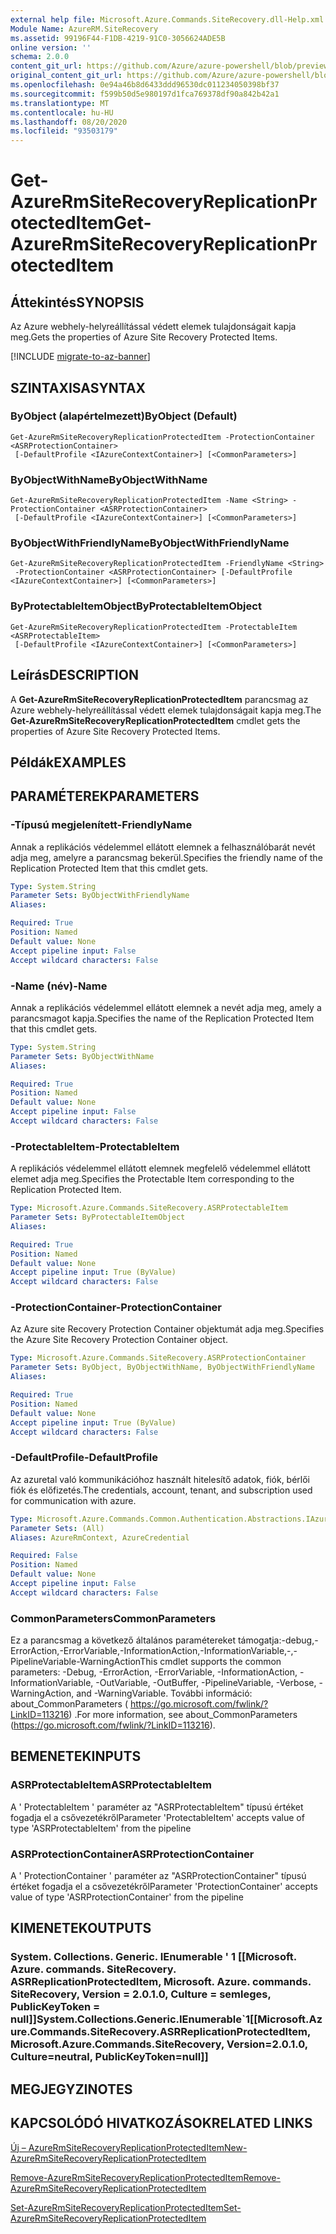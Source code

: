 ```yaml
---
external help file: Microsoft.Azure.Commands.SiteRecovery.dll-Help.xml
Module Name: AzureRM.SiteRecovery
ms.assetid: 99196F44-F1DB-4219-91C0-3056624ADE5B
online version: ''
schema: 2.0.0
content_git_url: https://github.com/Azure/azure-powershell/blob/preview/src/ResourceManager/SiteRecovery/Commands.SiteRecovery/help/Get-AzureRmSiteRecoveryReplicationProtectedItem.md
original_content_git_url: https://github.com/Azure/azure-powershell/blob/preview/src/ResourceManager/SiteRecovery/Commands.SiteRecovery/help/Get-AzureRmSiteRecoveryReplicationProtectedItem.md
ms.openlocfilehash: 0e94a46b8d6433ddd96530dc011234050398bf37
ms.sourcegitcommit: f599b50d5e980197d1fca769378df90a842b42a1
ms.translationtype: MT
ms.contentlocale: hu-HU
ms.lasthandoff: 08/20/2020
ms.locfileid: "93503179"
---
```

# <span data-ttu-id="9a68f-101">Get-AzureRmSiteRecoveryReplicationProtectedItem</span><span class="sxs-lookup"><span data-stu-id="9a68f-101">Get-AzureRmSiteRecoveryReplicationProtectedItem</span></span>

## <span data-ttu-id="9a68f-102">Áttekintés</span><span class="sxs-lookup"><span data-stu-id="9a68f-102">SYNOPSIS</span></span>
<span data-ttu-id="9a68f-103">Az Azure webhely-helyreállítással védett elemek tulajdonságait kapja meg.</span><span class="sxs-lookup"><span data-stu-id="9a68f-103">Gets the properties of Azure Site Recovery Protected Items.</span></span>

[!INCLUDE [migrate-to-az-banner](../../includes/migrate-to-az-banner.md)]

## <span data-ttu-id="9a68f-104">SZINTAXISA</span><span class="sxs-lookup"><span data-stu-id="9a68f-104">SYNTAX</span></span>

### <span data-ttu-id="9a68f-105">ByObject (alapértelmezett)</span><span class="sxs-lookup"><span data-stu-id="9a68f-105">ByObject (Default)</span></span>
```
Get-AzureRmSiteRecoveryReplicationProtectedItem -ProtectionContainer <ASRProtectionContainer>
 [-DefaultProfile <IAzureContextContainer>] [<CommonParameters>]
```

### <span data-ttu-id="9a68f-106">ByObjectWithName</span><span class="sxs-lookup"><span data-stu-id="9a68f-106">ByObjectWithName</span></span>
```
Get-AzureRmSiteRecoveryReplicationProtectedItem -Name <String> -ProtectionContainer <ASRProtectionContainer>
 [-DefaultProfile <IAzureContextContainer>] [<CommonParameters>]
```

### <span data-ttu-id="9a68f-107">ByObjectWithFriendlyName</span><span class="sxs-lookup"><span data-stu-id="9a68f-107">ByObjectWithFriendlyName</span></span>
```
Get-AzureRmSiteRecoveryReplicationProtectedItem -FriendlyName <String>
 -ProtectionContainer <ASRProtectionContainer> [-DefaultProfile <IAzureContextContainer>] [<CommonParameters>]
```

### <span data-ttu-id="9a68f-108">ByProtectableItemObject</span><span class="sxs-lookup"><span data-stu-id="9a68f-108">ByProtectableItemObject</span></span>
```
Get-AzureRmSiteRecoveryReplicationProtectedItem -ProtectableItem <ASRProtectableItem>
 [-DefaultProfile <IAzureContextContainer>] [<CommonParameters>]
```

## <span data-ttu-id="9a68f-109">Leírás</span><span class="sxs-lookup"><span data-stu-id="9a68f-109">DESCRIPTION</span></span>
<span data-ttu-id="9a68f-110">A **Get-AzureRmSiteRecoveryReplicationProtectedItem** parancsmag az Azure webhely-helyreállítással védett elemek tulajdonságait kapja meg.</span><span class="sxs-lookup"><span data-stu-id="9a68f-110">The **Get-AzureRmSiteRecoveryReplicationProtectedItem** cmdlet gets the properties of Azure Site Recovery Protected Items.</span></span>

## <span data-ttu-id="9a68f-111">Példák</span><span class="sxs-lookup"><span data-stu-id="9a68f-111">EXAMPLES</span></span>

## <span data-ttu-id="9a68f-112">PARAMÉTEREK</span><span class="sxs-lookup"><span data-stu-id="9a68f-112">PARAMETERS</span></span>

### <span data-ttu-id="9a68f-113">-Típusú megjelenített</span><span class="sxs-lookup"><span data-stu-id="9a68f-113">-FriendlyName</span></span>
<span data-ttu-id="9a68f-114">Annak a replikációs védelemmel ellátott elemnek a felhasználóbarát nevét adja meg, amelyre a parancsmag bekerül.</span><span class="sxs-lookup"><span data-stu-id="9a68f-114">Specifies the friendly name of the Replication Protected Item that this cmdlet gets.</span></span>

```yaml
Type: System.String
Parameter Sets: ByObjectWithFriendlyName
Aliases: 

Required: True
Position: Named
Default value: None
Accept pipeline input: False
Accept wildcard characters: False
```

### <span data-ttu-id="9a68f-115">-Name (név)</span><span class="sxs-lookup"><span data-stu-id="9a68f-115">-Name</span></span>
<span data-ttu-id="9a68f-116">Annak a replikációs védelemmel ellátott elemnek a nevét adja meg, amely a parancsmagot kapja.</span><span class="sxs-lookup"><span data-stu-id="9a68f-116">Specifies the name of the Replication Protected Item that this cmdlet gets.</span></span>

```yaml
Type: System.String
Parameter Sets: ByObjectWithName
Aliases: 

Required: True
Position: Named
Default value: None
Accept pipeline input: False
Accept wildcard characters: False
```

### <span data-ttu-id="9a68f-117">-ProtectableItem</span><span class="sxs-lookup"><span data-stu-id="9a68f-117">-ProtectableItem</span></span>
<span data-ttu-id="9a68f-118">A replikációs védelemmel ellátott elemnek megfelelő védelemmel ellátott elemet adja meg.</span><span class="sxs-lookup"><span data-stu-id="9a68f-118">Specifies the Protectable Item corresponding to the Replication Protected Item.</span></span>

```yaml
Type: Microsoft.Azure.Commands.SiteRecovery.ASRProtectableItem
Parameter Sets: ByProtectableItemObject
Aliases: 

Required: True
Position: Named
Default value: None
Accept pipeline input: True (ByValue)
Accept wildcard characters: False
```

### <span data-ttu-id="9a68f-119">-ProtectionContainer</span><span class="sxs-lookup"><span data-stu-id="9a68f-119">-ProtectionContainer</span></span>
<span data-ttu-id="9a68f-120">Az Azure site Recovery Protection Container objektumát adja meg.</span><span class="sxs-lookup"><span data-stu-id="9a68f-120">Specifies the Azure Site Recovery Protection Container object.</span></span>

```yaml
Type: Microsoft.Azure.Commands.SiteRecovery.ASRProtectionContainer
Parameter Sets: ByObject, ByObjectWithName, ByObjectWithFriendlyName
Aliases: 

Required: True
Position: Named
Default value: None
Accept pipeline input: True (ByValue)
Accept wildcard characters: False
```

### <span data-ttu-id="9a68f-121">-DefaultProfile</span><span class="sxs-lookup"><span data-stu-id="9a68f-121">-DefaultProfile</span></span>
<span data-ttu-id="9a68f-122">Az azuretal való kommunikációhoz használt hitelesítő adatok, fiók, bérlői fiók és előfizetés.</span><span class="sxs-lookup"><span data-stu-id="9a68f-122">The credentials, account, tenant, and subscription used for communication with azure.</span></span>

```yaml
Type: Microsoft.Azure.Commands.Common.Authentication.Abstractions.IAzureContextContainer
Parameter Sets: (All)
Aliases: AzureRmContext, AzureCredential

Required: False
Position: Named
Default value: None
Accept pipeline input: False
Accept wildcard characters: False
```

### <span data-ttu-id="9a68f-123">CommonParameters</span><span class="sxs-lookup"><span data-stu-id="9a68f-123">CommonParameters</span></span>
<span data-ttu-id="9a68f-124">Ez a parancsmag a következő általános paramétereket támogatja:-debug,-ErrorAction,-ErrorVariable,-InformationAction,-InformationVariable,-,-PipelineVariable-WarningAction</span><span class="sxs-lookup"><span data-stu-id="9a68f-124">This cmdlet supports the common parameters: -Debug, -ErrorAction, -ErrorVariable, -InformationAction, -InformationVariable, -OutVariable, -OutBuffer, -PipelineVariable, -Verbose, -WarningAction, and -WarningVariable.</span></span> <span data-ttu-id="9a68f-125">További információ: about_CommonParameters ( https://go.microsoft.com/fwlink/?LinkID=113216) .</span><span class="sxs-lookup"><span data-stu-id="9a68f-125">For more information, see about_CommonParameters (https://go.microsoft.com/fwlink/?LinkID=113216).</span></span>

## <span data-ttu-id="9a68f-126">BEMENETEK</span><span class="sxs-lookup"><span data-stu-id="9a68f-126">INPUTS</span></span>

### <span data-ttu-id="9a68f-127">ASRProtectableItem</span><span class="sxs-lookup"><span data-stu-id="9a68f-127">ASRProtectableItem</span></span>
<span data-ttu-id="9a68f-128">A ' ProtectableItem ' paraméter az "ASRProtectableItem" típusú értéket fogadja el a csővezetékről</span><span class="sxs-lookup"><span data-stu-id="9a68f-128">Parameter 'ProtectableItem' accepts value of type 'ASRProtectableItem' from the pipeline</span></span>

### <span data-ttu-id="9a68f-129">ASRProtectionContainer</span><span class="sxs-lookup"><span data-stu-id="9a68f-129">ASRProtectionContainer</span></span>
<span data-ttu-id="9a68f-130">A ' ProtectionContainer ' paraméter az "ASRProtectionContainer" típusú értéket fogadja el a csővezetékről</span><span class="sxs-lookup"><span data-stu-id="9a68f-130">Parameter 'ProtectionContainer' accepts value of type 'ASRProtectionContainer' from the pipeline</span></span>

## <span data-ttu-id="9a68f-131">KIMENETEK</span><span class="sxs-lookup"><span data-stu-id="9a68f-131">OUTPUTS</span></span>

### <span data-ttu-id="9a68f-132">System. Collections. Generic. IEnumerable ' 1 [[Microsoft. Azure. commands. SiteRecovery. ASRReplicationProtectedItem, Microsoft. Azure. commands. SiteRecovery, Version = 2.0.1.0, Culture = semleges, PublicKeyToken = null]]</span><span class="sxs-lookup"><span data-stu-id="9a68f-132">System.Collections.Generic.IEnumerable\`1[[Microsoft.Azure.Commands.SiteRecovery.ASRReplicationProtectedItem, Microsoft.Azure.Commands.SiteRecovery, Version=2.0.1.0, Culture=neutral, PublicKeyToken=null]]</span></span>

## <span data-ttu-id="9a68f-133">MEGJEGYZI</span><span class="sxs-lookup"><span data-stu-id="9a68f-133">NOTES</span></span>

## <span data-ttu-id="9a68f-134">KAPCSOLÓDÓ HIVATKOZÁSOK</span><span class="sxs-lookup"><span data-stu-id="9a68f-134">RELATED LINKS</span></span>

[<span data-ttu-id="9a68f-135">Új – AzureRmSiteRecoveryReplicationProtectedItem</span><span class="sxs-lookup"><span data-stu-id="9a68f-135">New-AzureRmSiteRecoveryReplicationProtectedItem</span></span>](./New-AzureRmSiteRecoveryReplicationProtectedItem.md)

[<span data-ttu-id="9a68f-136">Remove-AzureRmSiteRecoveryReplicationProtectedItem</span><span class="sxs-lookup"><span data-stu-id="9a68f-136">Remove-AzureRmSiteRecoveryReplicationProtectedItem</span></span>](./Remove-AzureRmSiteRecoveryReplicationProtectedItem.md)

[<span data-ttu-id="9a68f-137">Set-AzureRmSiteRecoveryReplicationProtectedItem</span><span class="sxs-lookup"><span data-stu-id="9a68f-137">Set-AzureRmSiteRecoveryReplicationProtectedItem</span></span>](./Set-AzureRmSiteRecoveryReplicationProtectedItem.md)
